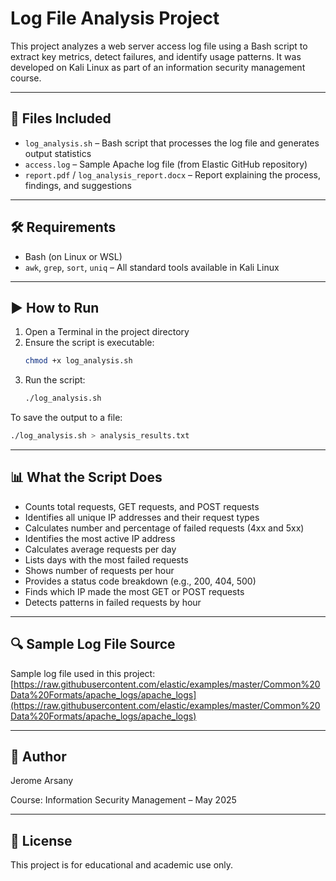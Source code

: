 # Log File Analysis Project

This project analyzes a web server access log file using a Bash script to extract key metrics, detect failures, and identify usage patterns. It was developed on Kali Linux as part of an information security management course.

---

## 📂 Files Included

- `log_analysis.sh` – Bash script that processes the log file and generates output statistics  
- `access.log` – Sample Apache log file (from Elastic GitHub repository)  
- `report.pdf` / `log_analysis_report.docx` – Report explaining the process, findings, and suggestions

---

## 🛠 Requirements

- Bash (on Linux or WSL)
- `awk`, `grep`, `sort`, `uniq` – All standard tools available in Kali Linux

---

## ▶️ How to Run

1. Open a Terminal in the project directory  
2. Ensure the script is executable:
   ```bash
   chmod +x log_analysis.sh
   ```
3. Run the script:
   ```bash
   ./log_analysis.sh
   ```

To save the output to a file:
```bash
./log_analysis.sh > analysis_results.txt
```

---


## 📊 What the Script Does

- Counts total requests, GET requests, and POST requests  
- Identifies all unique IP addresses and their request types  
- Calculates number and percentage of failed requests (4xx and 5xx)  
- Identifies the most active IP address  
- Calculates average requests per day  
- Lists days with the most failed requests  
- Shows number of requests per hour  
- Provides a status code breakdown (e.g., 200, 404, 500)  
- Finds which IP made the most GET or POST requests  
- Detects patterns in failed requests by hour

---

## 🔍 Sample Log File Source

Sample log file used in this project:  
[https://raw.githubusercontent.com/elastic/examples/master/Common%20Data%20Formats/apache_logs/apache_logs](https://raw.githubusercontent.com/elastic/examples/master/Common%20Data%20Formats/apache_logs/apache_logs)

---

## 📘 Author

Jerome Arsany

Course: Information Security Management – May 2025

---

## 📄 License

This project is for educational and academic use only.
```
